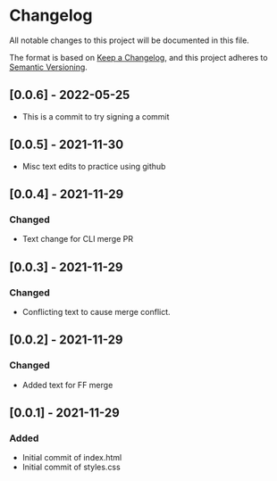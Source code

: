 # Changelog
All notable changes to this project will be documented in this file.

The format is based on [Keep a Changelog](https://keepachangelog.com/en/1.0.0/),
and this project adheres to [Semantic Versioning](https://semver.org/spec/v2.0.0.html).

## [0.0.6] - 2022-05-25
- This is a commit to try signing a commit

## [0.0.5] - 2021-11-30
- Misc text edits to practice using github

## [0.0.4] - 2021-11-29

### Changed
- Text change for CLI merge PR

## [0.0.3] - 2021-11-29

### Changed
- Conflicting text to cause merge conflict.


## [0.0.2] - 2021-11-29

### Changed
- Added text for FF merge


## [0.0.1] - 2021-11-29

### Added

- Initial commit of index.html
- Initial commit of styles.css
